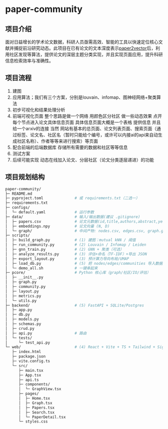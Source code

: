 # paper-community

## 项目介绍

面对日益增长的学术论文数据，科研人员亟需高效、智能的工具以快速定位核心文献并捕捉前沿研究动态。此项目在已有论文的文本深度表示[paper2vector](https://github.com/Gimmnm/paper2vector)后，利用社区发现等算法，提供论文的深层主题分类实现，并且实现页面应用，提升科研信息检索效率与准确性。

## 项目流程

1. 建图
2. 应用算法；我们有三个方案，分别是louvain、infomap、图神经网络+聚类算法
3. 初步可视化和结果处理分析
4. 前端可视化页面 整个思路是做一个网络 用颜色区分社区 做一些动态效果 点开每个节点进入论文具体信息页面 具体信息页面大概是一个表格 提供信息 并且给一个arxiv的连接 当然 网站有基本的总页面、论文列表页面、搜索页面（通过标签、论文名、社区名（暂时只能给个编号，或许可以内接ai的api来自动生成社区名称）、作者等等来进行搜索）等页面
5. 配合前端的后端数据库 存储所有需要的数据和社区等等信息
6. 测试方案
7. 后续可能实现 动态在线加入论文、分层社区（论文分类逐层递进）的功能

## 项目规划结构

```bash
paper-community/
├─ README.md
├─ pyproject.toml              # 或 requirements.txt（二选一）
├─ requirements.txt
├─ configs/
│  └─ default.yaml             # 运行参数
├─ data/                       # 输入/输出数据(建议 .gitignore)
│  ├─ papers.csv               # 论文元数据(id,title,authors,abstract,year,arxiv_id,categories,...)
│  ├─ embeddings.npy           # 论文向量 (N, D)
│  └─ graph/                   # 中间产物: nodes.csv, edges.csv, graph.gexf, graph.json
├─ scripts/
│  ├─ build_graph.py           # (1) 建图：mutual kNN / 阈值
│  ├─ run_community.py         # (2) Louvain / Infomap / Leiden
│  ├─ gnn_train.py             # (2) GNN + 聚类（可选）
│  ├─ analyze_results.py       # (3) 评估+命名（TF-IDF）+导出 JSON
│  ├─ export_layout.py         # (3) 预计算力导向布局/UMAP
│  ├─ load_db.py               # (5) 把 nodes/edges/communities 导入数据库
│  └─ demo_all.sh              # 一键串起来
├─ pcore/                      # Python 核心库（graph/社区/IO/评估）
│  ├─ __init__.py
│  ├─ graph.py
│  ├─ community.py
│  ├─ layout.py
│  ├─ metrics.py
│  └─ utils.py
├─ backend/                    # (5) FastAPI + SQLite/Postgres
│  ├─ app.py
│  ├─ db.py
│  ├─ models.py
│  ├─ schemas.py
│  ├─ crud.py
│  ├─ api.py                   # 路由
│  └─ tests/
│     └─ test_api.py
└─ web/                        # (4) React + Vite + TS + Tailwind + Sigma.js(Graphology)
   ├─ index.html
   ├─ package.json
   ├─ vite.config.ts
   └─ src/
      ├─ main.tsx
      ├─ App.tsx
      ├─ api.ts
      ├─ components/
      │  └─ GraphView.tsx
      ├─ pages/
      │  ├─ Home.tsx
      │  ├─ Graph.tsx
      │  ├─ Papers.tsx
      │  ├─ Search.tsx
      │  └─ PaperDetail.tsx
      └─ styles.css
```
